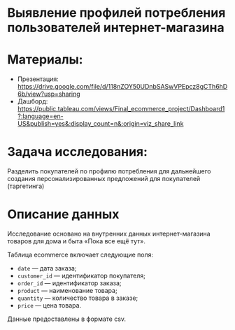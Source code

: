 # Выявление профилей потребления пользователей интернет-магазина

# Материалы:

- Презентация: <https://drive.google.com/file/d/118nZOY50UDnbSASwVPEpcz8gCTh6hD6b/view?usp=sharing>
- Дашборд: 
<https://public.tableau.com/views/Final_ecommerce_project/Dashboard1?:language=en-US&publish=yes&:display_count=n&:origin=viz_share_link>

# Задача исследования:

Разделить покупателей по профилю потребления для дальнейшего создания персонализированных предложений для покупателей (таргетинга)

# Описание данных

Исследование основано на внутренних данных интернет-магазина товаров для дома и быта «Пока все ещё тут».

Таблица ecommerce включает следующие поля:
- `date` — дата заказа;
- `customer_id` — идентификатор покупателя;
- `order_id` — идентификатор заказа;
- `product` — наименование товара;
- `quantity` — количество товара в заказе;
- `price` — цена товара.

Данные предоставлены в формате csv. 

